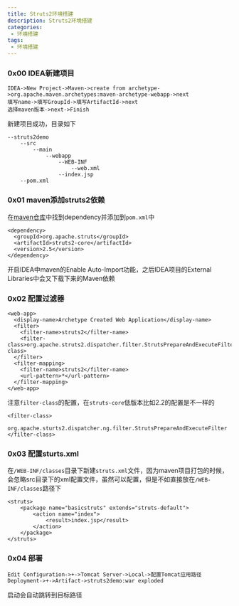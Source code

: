 ```yaml
---
title: Struts2环境搭建
description: Struts2环境搭建
categories:
 - 环境搭建
tags:
 - 环境搭建
---
```


### 0x00 IDEA新建项目
```
IDEA->New Project->Maven->create from archetype->org.apache.maven.archetypes:maven-archetype-webapp->next
填写name->填写GroupId->填写ArtifactId->next
选择maven版本->next->Finish
```

新建项目成功，目录如下

```
--struts2demo
    --src
        --main
            --webapp
                --WEB-INF
                    --web.xml
                --index.jsp
    --pom.xml
```

### 0x01 maven添加struts2依赖
在[maven仓库](https://mvnrepository.com/artifact/org.apache.struts/struts2-core)中找到dependency并添加到`pom.xml`中
```
<dependency>
  <groupId>org.apache.struts</groupId>
  <artifactId>struts2-core</artifactId>
  <version>2.5</version>
</dependency>
```

开启IDEA中maven的Enable Auto-Import功能，之后IDEA项目的External Libraries中会又下载下来的Maven依赖

### 0x02 配置过滤器
```
<web-app>
  <display-name>Archetype Created Web Application</display-name>
  <filter>
    <filter-name>struts2</filter-name>
    <filter-class>org.apache.struts2.dispatcher.filter.StrutsPrepareAndExecuteFilter</filter-class>
  </filter>
  <filter-mapping>
    <filter-name>struts2</filter-name>
    <url-pattern>*</url-pattern>
  </filter-mapping>
</web-app>
```

注意`filter-class`的配置，在`struts-core`低版本比如2.2的配置是不一样的

```
<filter-class>
    org.apache.sturts2.dispatcher.ng.filter.StrutsPrepareAndExecuteFilter
</filter-class>
```

### 0x03 配置sturts.xml
在`/WEB-INF/classes`目录下新建`struts.xml`文件，因为maven项目打包的时候，会忽略src目录下的xml配置文件，虽然可以配置，但是不如直接放在`/WEB-INF/classes`路径下

```
<struts>
    <package name="basicstruts" extends="struts-default">
        <action name="index">
            <result>index.jsp</result>
        </action>
    </package>
</struts>
```

### 0x04 部署
```
Edit Configuration->+->Tomcat Server->Local->配置Tomcat应用路径
Deployment->+->Artifact->struts2demo:war exploded
```

启动会自动跳转到目标路径
